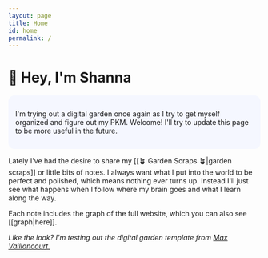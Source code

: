 ```yaml
---
layout: page
title: Home
id: home
permalink: /
---
```


# 👋 Hey, I'm Shanna

<p style="padding: 2em 1em; background: #f5f7ff; border-radius: 12px;">
I'm trying out a digital garden once again as I try to get myself organized and figure out my PKM. Welcome! I'll try to update this page to be more useful in the future. 
</p>

Lately I've had the desire to share my [[🪴 Garden Scraps 🪴|garden scraps]] or little bits of notes. I always want what I put into the world to be perfect and polished, which means nothing ever turns up. Instead I'll just see what happens when I follow where my brain goes and what I learn along the way.
<br>

Each note includes the graph of the full website, which you can also see [[graph|here]].
<br>

*Like the look? I'm testing out the digital garden template from [Max Vaillancourt.](https://twitter.com/vaillancourtmax)*


<style>
  .wrapper {
    max-width: 46em;
  }
</style>
